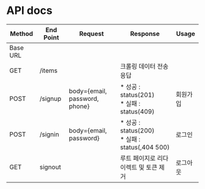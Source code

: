 # API docs


| Method   | End Point              | Request                                         | Response                                             | Usage                   |
| -------- | ------------------ | ----------------------------------------------- | ---------------------------------------------------- | ---------------------------------------------------- |
| Base URL |                    |                                                 |                                                      |  |
| GET      | /items                  |                                                 | 크롤링 데이터 전송 응답                                     |  |
| POST     | /signup       | body={email, password, phone} | * 성공 : status(201) <br/>* 실패 : status(409) | 회원가입 |
| POST      | /signin       | body={email, password} | * 성공 : status(200) <br/>* 실패 : status(,404 500) | 로그인 |
| GET      | signout      |  | 루트 페이지로 리다이렉트 및 토큰 제거 | 로그아웃 |

